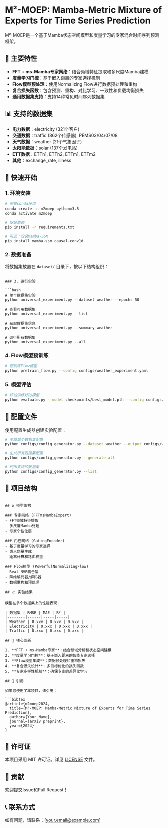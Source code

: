 # M²-MOEP: Mamba-Metric Mixture of Experts for Time Series Prediction

M²-MOEP是一个基于Mamba状态空间模型和度量学习的专家混合时间序列预测框架。

## 🎯 主要特性

- **FFT + ms-Mamba专家网络**：结合频域特征提取和多尺度Mamba建模
- **度量学习门控**：基于嵌入距离的专家选择机制
- **Flow模型预处理**：使用Normalizing Flow进行数据预处理和重构
- **复合损失函数**：包含预测、重构、对比学习、一致性和负载均衡损失
- **通用数据集支持**：支持14种常见时间序列数据集

## 📊 支持的数据集

- **电力数据**：electricity (321个客户)
- **交通数据**：traffic (862个传感器), PEMS03/04/07/08
- **天气数据**：weather (21个气象因子)
- **太阳能数据**：solar (137个发电站)
- **ETT数据**：ETTh1, ETTh2, ETTm1, ETTm2
- **其他**：exchange_rate, illness

## 🚀 快速开始

### 1. 环境安装

```bash
# 创建conda环境
conda create -n m2moep python=3.8
conda activate m2moep

# 安装依赖
pip install -r requirements.txt

# 可选：安装Mamba-SSM
pip install mamba-ssm causal-conv1d
```

### 2. 数据准备

将数据集放置在 `dataset/` 目录下，按以下结构组织：

```

### 3. 运行实验

```bash
# 单个数据集实验
python universal_experiment.py --dataset weather --epochs 50

# 查看可用数据集
python universal_experiment.py --list

# 获取数据集信息
python universal_experiment.py --summary weather

# 运行所有数据集
python universal_experiment.py --all
```

### 4. Flow模型预训练

```bash
# 预训练Flow模型
python pretrain_flow.py --config configs/weather_experiment.yaml
```

### 5. 模型评估

```bash
# 评估训练好的模型
python evaluate.py --model checkpoints/best_model.pth --config configs/weather_experiment.yaml
```

## 🔧 配置文件

使用配置生成器创建实验配置：

```bash
# 生成单个数据集配置
python configs/config_generator.py --dataset weather --output configs/weather_experiment.yaml

# 生成所有数据集配置
python configs/config_generator.py --generate-all

# 列出支持的数据集
python configs/config_generator.py --list
```

## 📁 项目结构

```

## ⚙️ 模型架构

### 专家网络 (FFTmsMambaExpert)
- FFT频域特征提取
- 多尺度Mamba处理
- 专家个性化层

### 门控网络 (GatingEncoder)
- 基于度量学习的专家选择
- 嵌入向量生成
- 距离计算和路由权重

### Flow模型 (PowerfulNormalizingFlow)
- Real NVP耦合层
- 降维编码器/解码器
- 数据重构和预处理

## 📈 实验结果

模型在多个数据集上的性能表现：

| 数据集 | RMSE | MAE | R² |
|--------|------|-----|-----|
| Weather | 0.xxx | 0.xxx | 0.xxx |
| Electricity | 0.xxx | 0.xxx | 0.xxx |
| Traffic | 0.xxx | 0.xxx | 0.xxx |

## 🔬 核心创新

1. **FFT + ms-Mamba专家**：结合频域分析和状态空间建模
2. **度量学习门控**：基于嵌入距离的智能专家选择
3. **Flow模型集成**：数据预处理和重构损失
4. **复合损失设计**：多目标优化的损失函数
5. **专家多样性机制**：确保专家的差异化学习

## 📝 引用

如果您使用了本项目，请引用：

```bibtex
@article{m2moep2024,
  title={M²-MOEP: Mamba-Metric Mixture of Experts for Time Series Prediction},
  author={Your Name},
  journal={arXiv preprint},
  year={2024}
}
```

## 📄 许可证

本项目采用 MIT 许可证。详见 [LICENSE](LICENSE) 文件。

## 🤝 贡献

欢迎提交Issue和Pull Request！

## 📞 联系方式

如有问题，请联系：[your.email@example.com]